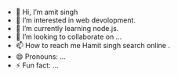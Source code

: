 - 👋 Hi, I’m amit singh
- 👀 I’m interested in web devolopment.
- 🌱 I’m currently learning node.js.
- 💞️ I’m looking to collaborate on ...
- 📫 How to reach me Hamit singh search online .
- 😄 Pronouns: ...
- ⚡ Fun fact: ...

<!---
HAmitSingh7300/HAmitSingh7300 is a ✨ special ✨ repository because its `README.md` (this file) appears on your GitHub profile.
You can click the Preview link to take a look at your changes.
--->
